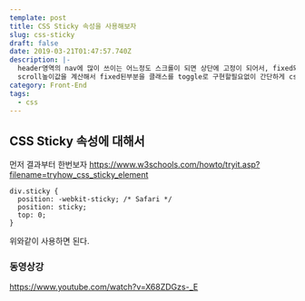 ```yaml
---
template: post
title: CSS Sticky 속성을 사용해보자
slug: css-sticky
draft: false
date: 2019-03-21T01:47:57.740Z
description: |-
  header영역의 nav에 많이 쓰이는 어느정도 스크롤이 되면 상단에 고정이 되어서, fixed되는 속성이 있다. 
  scroll높이값을 계산해서 fixed된부분을 클래스를 toggle로 구현할필요없이 간단하게 css "Sticky" 속성에 대해서 알아보자.
category: Front-End
tags:
  - css
---
```

## CSS Sticky 속성에 대해서

먼저 결과부터 한번보자
<https://www.w3schools.com/howto/tryit.asp?filename=tryhow_css_sticky_element>

```
div.sticky {
  position: -webkit-sticky; /* Safari */
  position: sticky;
  top: 0;
}
```
위와같이 사용하면 된다.

### 동영상강
<https://www.youtube.com/watch?v=X68ZDGzs-_E>

